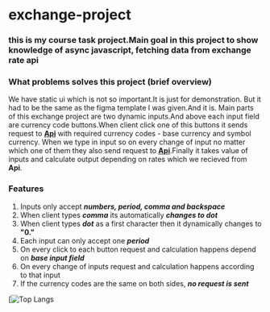# exchange-project

### this is my course task project.Main goal in this project to show knowledge of async javascript, fetching data from exchange rate api

### What problems solves this project (brief overview)

We have static ui which is not so important.It is just for demonstration. But it had to be the same as the figma template I was given.And it is.
Main parts of this exchange project are two dynamic inputs.And above each input field are currency code buttons.When client click one of this buttons
it sends request to <a href="https://api.exchangerate.host/latest?base=USD&symbols=RUB">**Api**</a> with required currency codes - base currency and symbol currency.
When we type in input so on every change of input no matter which one of them they also send request to <a href="https://api.exchangerate.host/latest?base=USD&symbols=RUB">**Api**</a>.Finally it takes value of inputs and calculate output depending on rates which we recieved from **Api**.

### Features

1. Inputs only accept **_numbers, period, comma and backspace_**
2. When client types **_comma_** its automatically **_changes to dot_**
3. When client types **_dot_** as a first character then it dynamically changes to **"0."**
4. Each input can only accept one **_period_**
5. On every click to each button request and calculation happens depend on **_base input field_**
6. On every change of inputs request and calculation happens according to that input
7. If the currency codes are the same on both sides, **_no request is sent_**

[![Top Langs](https://github.com/heydarov93/exchange-project.git)
